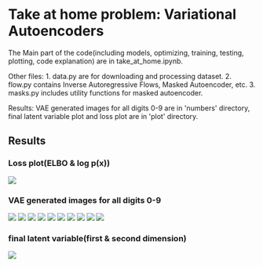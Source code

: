 # Take at home problem: Variational Autoencoders 
The Main part of the code(including models, optimizing, training, testing, plotting, code explanation) are in take_at_home.ipynb. 

Other files: 1. data.py are for downloading and processing dataset. 2. flow.py contains Inverse Autoregressive Flows, Masked Autoencoder, etc.  3. masks.py includes utility functions for masked autoencoder.

Results: VAE generated images for all digits 0-9 are in 'numbers' directory, final latent variable plot and loss plot are in 'plot' directory.

## Results

### Loss plot(ELBO & log p(x))
![](https://github.com/Jasonchen0317/CSGY-6613-Assignment/blob/main/TakeAtHome_Final/plot/Loss_plot.png)

### VAE generated images for all digits 0-9
![](https://github.com/Jasonchen0317/CSGY-6613-Assignment/blob/main/TakeAtHome_Final/numbers/0.gif)
![](https://github.com/Jasonchen0317/CSGY-6613-Assignment/blob/main/TakeAtHome_Final/numbers/1.gif)
![](https://github.com/Jasonchen0317/CSGY-6613-Assignment/blob/main/TakeAtHome_Final/numbers/2.gif)
![](https://github.com/Jasonchen0317/CSGY-6613-Assignment/blob/main/TakeAtHome_Final/numbers/3.gif)
![](https://github.com/Jasonchen0317/CSGY-6613-Assignment/blob/main/TakeAtHome_Final/numbers/4.gif)
![](https://github.com/Jasonchen0317/CSGY-6613-Assignment/blob/main/TakeAtHome_Final/numbers/5.gif)
![](https://github.com/Jasonchen0317/CSGY-6613-Assignment/blob/main/TakeAtHome_Final/numbers/6.gif)
![](https://github.com/Jasonchen0317/CSGY-6613-Assignment/blob/main/TakeAtHome_Final/numbers/7.gif)
![](https://github.com/Jasonchen0317/CSGY-6613-Assignment/blob/main/TakeAtHome_Final/numbers/8.gif)
![](https://github.com/Jasonchen0317/CSGY-6613-Assignment/blob/main/TakeAtHome_Final/numbers/9.gif)

### final latent variable(first & second dimension)
![](https://github.com/Jasonchen0317/CSGY-6613-Assignment/blob/main/TakeAtHome_Final/plot/scatter_plot.png)

